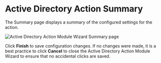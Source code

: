 # Active Directory Action Summary

The Summary page displays a summary of the configured settings for the action.

![Active Directory Action Module Wizard Summary page](/img/product_docs/accessanalyzer/11.6/admin/action/activedirectory/summary.webp)

Click **Finish** to save configuration changes. If no changes were made, it is a best practice to
click **Cancel** to close the Active Directory Action Module Wizard to ensure that no accidental
clicks are saved.
